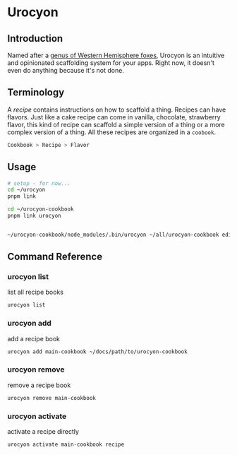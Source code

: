 # Urocyon

## Introduction

Named after a [genus of Western Hemisphere foxes](https://en.wikipedia.org/wiki/Urocyon), Urocyon is an intuitive and opinionated scaffolding system for your apps. Right now, it doesn't even do anything because it's not done.

## Terminology

A *recipe* contains instructions on how to scaffold a thing. Recipes can have flavors. Just like a cake recipe can come in vanilla, chocolate, strawberry flavor, this kind of recipe can scaffold a simple version of a thing or a more complex version of a thing. All these recipes are organized in a `coobook`.

```js
Cookbook > Recipe > Flavor
```

## Usage

```sh
# setup - for now...
cd ~/urocyon
pnpm link

cd ~/urocyon-cookbook
pnpm link urocyon


~/urocyon-cookbook/node_modules/.bin/urocyon ~/all/urocyon-cookbook editorconfig
```

## Command Reference

### urocyon list

list all recipe books

```sh
urocyon list
```

### urocyon add

add a recipe book

```sh
urocyon add main-cookbook ~/docs/path/to/urocyon-cookbook
```

### urocyon remove

remove a recipe book

```sh
urocyon remove main-cookbook
```

### urocyon activate

activate a recipe directly

```sh
urocyon activate main-cookbook recipe
```
